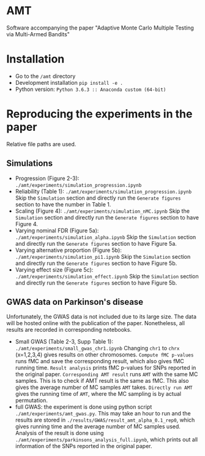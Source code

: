 # AMT
Software accompanying the paper "Adaptive Monte Carlo Multiple Testing via Multi-Armed Bandits"

# Installation

- Go to the `/amt` directory
- Development installation `pip install -e .`
- Python version: `Python 3.6.3 :: Anaconda custom (64-bit)`

# Reproducing the experiments in the paper 
Relative file paths are used. 
## Simulations
- Progression (Figure 2-3): `./amt/experiments/simulation_progression.ipynb`
- Reliability (Table 1): `./amt/experiments/simulation_progression.ipynb` Skip the `Simulation` section and directly run the `Generate figures` section to have the number in Table 1.
- Scaling (Figure 4): `./amt/experiments/simulation_nMC.ipynb` Skip the `Simulation` section and directly run the `Generate figures` section to have Figure 4.
- Varying nominal FDR (Figure 5a): `./amt/experiments/simulation_alpha.ipynb` Skip the `Simulation` section and directly run the `Generate figures` section to have Figure 5a.
- Varying alternative proportion (Figure 5b): `./amt/experiments/simulation_pi1.ipynb` Skip the `Simulation` section and directly run the `Generate figures` section to have Figure 5b.
- Varying effect size (Figure 5c): `./amt/experiments/simulation_effect.ipynb` Skip the `Simulation` section and directly run the `Generate figures` section to have Figure 5b.


## GWAS data on Parkinson's disease
Unfortunately, the GWAS data is not included due to its large size. The data will be hosted online with the publication of the paper. Nonetheless, all results are recorded in corresponding notebooks. 
- Small GWAS (Table 2-3, Supp Table 1): `./amt/experiments/small_gwas_chr1.ipynb` Changing `chr1` to `chrx` (x=1,2,3,4) gives results on other chromosomes. `Compute fMC p-values` runs fMC and save the corresponding result, which also gives fMC running time. `Result analysis` prints fMC p-values for SNPs reported in the original paper. `Corresponding AMT result` runs `AMT` with the same MC samples. This is to check if AMT result is the same as fMC. This also gives the average number of MC samples `AMT` takes. `Directly run AMT` gives the running time of `AMT`, where the MC sampling is by actual permutation.  
- full GWAS: the experiment is done using python script `./amt/experiments/amt_gwas.py`. This may take an hour to run and the results are stored in `./results/GWAS/result_amt_alpha_0.1_rep0`, which gives running time and the average number of MC samples used. Analysis of the result is done using `./amt/experiments/parkinsons_analysis_full.ipynb`, which prints out all information of the SNPs reported in the original paper. 
